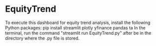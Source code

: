 # EquityTrend
To execute this dashboard for equity trend analysis, install the following Python packages:
  pip install streamlit plotly yfinance pandas ta
In the terminal, run the command "streamlit run EquityTrend.py" after be in the directory where the .py file is stored. 
